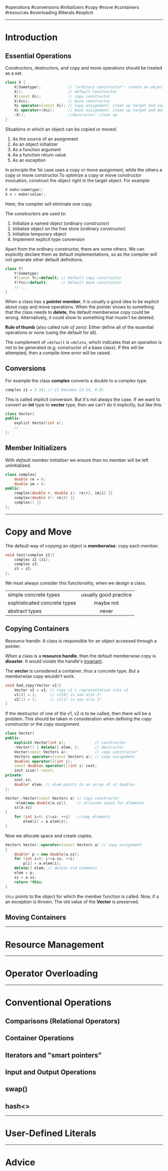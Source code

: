 #operations #conversions #initializers #copy #move #containers #resources #overloading #literals #explicit

---
# Introduction

## Essential Operations
Constructors, destructors, and copy and move operations should be treated as a set.

```cpp
class X {
	X(Sometype);            // "ordinary constructor": create an object
	X();                    // default constructor
	X(const X&);            // copy constructor
	X(X&&);                 // move constructor
	X& operator=(const X&); // copy assignment: clean up target and copy
	X& operator=(X&&);      // move assignment: clean up target and move
	~X();                   //destructor: clean up
}
```

Situations in which an object can be copied or moved:
1. As the source of an assignment
2. As an object initializer
3. As a function argument
4. As a function return value
5. As an exception

In principle the 1st case uses a copy or move assignment, while the others a copy or move constructor.To optimize a copy or move constructor invocation, construct the object right in the target object. For example:

```cpp
X make(sometype);
X x = make(value);
```
Here, the compiler will eliminate one copy.

The constructors are used to:
1. Initialize a named object (ordinary constructor)
2. Initialize object on the free store (ordinary constructor)
3. Initialize temporary object
4. Implement explicit type conversion

Apart from the ordinary constructor, there are some others. We can explicitly declare them as default implementations, so as the compiler will not generate other default definitions.

```cpp
class Y{
	Y(Sometype)
	Y(const Y&)=default; // Default copy constructor
	Y(Y&&)=default;      // Default move constructor
	// ...
}
```
When a class has a __pointer member__, it is usually a good idea to be explicit about copy and move operations. When the pointer shows to something that the class needs to __delete__, the default memberwise copy could be wrong. Alternatively, it could show to something that mustn't be deleted.

__Rule of thumb__ (also called _rule of zero_): Either define all of the essential operations or none (using the default for all).

The complement of `=default` is `=delete`, which indicates that an operation is not to be generated (e.g. constructor of a base class). If this will be attempted, then a compile-time error will be raised.

## Conversions
For example the class __complex__ converts a double to a complex type.
```cpp
complex z1 = 3.14; // z1 becomes {3.14, 0.0}
```
This is called _implicit_ conversion. But it's not always the case.
If we want to convert an __int__ type to __vector__ type, then we can't do it implicitly, but like this:
```cpp
class Vector{
public:
	explict Vector(int s);
	// ...
};
```

## Member Initializers
With _default member initializer_ we ensure than no member will be left uninitialized.
```cpp
class complex{
	double re = 0;
	double im = 0;
public:
	complex(double r, double i): re{r}, im{i} {}
	complex(double r): re{r} {}
	complex() {}
};
```

---
# Copy and Move

The default way of copying an object is __memberwise__: copy each member.

```cpp
void test(complex z1){
	complex z2 {z1};
	complex z3;
	z3 = z2;
};
```

We must always consider this functionality, when we design a class.

| | |
|---|:---:|
|simple concrete types|usually good practice|
|sophisticated concrete types|maybe not|
|abstract types|never|

## Copying Containers
_Resource handle_: A class is responsible for an object accessed through a pointer.

When a class is a __resource handle__, then the default memberwise copy is __disaster__. It would violate the handle's [invariant](4.Error%20Handling.md).

The __vector__ is considered a container, thus a concrete type. But a memberwise copy wouldn't work.

```cpp
void bad_copy(Vector v1){
	Vector v2 = v1; // copy v1's representation into v2
	v1[0] = 2;      // v2[0] is now also 2!
	v2[1] = 3;      // v1[1] is now also 3!
}
```
If the destructor of one of the v1, v2 is to be called, then there will be a problem. This should be taken in consideration when defining the _copy constructor_ or the _copy assignment_.

```cpp
class Vector{
public:
	explicit Vector(int s);             // constructor
	~Vector() { delete[] elem; };       // destructor
	Vector(const Vector& a);            // copy constructor
	Vector& operator=(const Vector& a); // copy assignment
	double& operator[](int i);
	const double& operator[](int i) cost;
	inst size() const;
private:
	inst sz;
	double* elem; // elem points to an array of sz doubles
};
```

```cpp
Vector::Vector(const Vector& a) // copy constructor
	:elem{new double[a.sz]},    // allocate space for elements
	sz{a.sz}
{
	for (int i=0; i!=sz; ++i)   //copy elements
		elem[i] = a.elem[z];
}
```
Now we allocate space and create copies.

```cpp
Vector& Vector::operator=(const Vector& a) // copy assignment
{
	double* p = new double[a.sz];
	for (int i=0; i!=a.sz; ++i)
		p[i] = a.elem[i];
	delete[] elem; // delete old elements
	elem = p;
	sz = a.sz;
	return *this;
}
```
`this` points to the object for which the member function is called.
Now, if a an exception is thrown, The old value of the __Vector__ is preserved.

## Moving Containers


---
# Resource Management

---
# Operator Overloading

---
# Conventional Operations

## Comparisons (Relational Operators)

## Container Operations

## Iterators and "smart pointers"

## Input and Output Operations

## swap()

## hash<>

---
# User-Defined Literals

---
# Advice